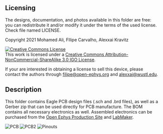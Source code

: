 ## Licensing

The designs, documentation, and photos available in this folder are free: you can redistribute it and/or modify it under the terms of the used license.
Check file named LICENSE.

Copyright 2021 Mohamed Ali, FIlipe Carvalho, Alexxai Kravitz

<a rel="license" href="http://creativecommons.org/licenses/by-nc-sa/3.0/igo/"><img alt="Creative Commons License" style="border-width:0" src="https://i.creativecommons.org/l/by-nc-sa/3.0/igo/88x31.png" /></a><br />This work is licensed under a <a rel="license" href="http://creativecommons.org/licenses/by-nc-sa/3.0/igo/">Creative Commons Attribution-NonCommercial-ShareAlike 3.0 IGO License</a>.

If your are interested in obtaining a license to sell this device, please contact the authors through filipe@open-ephys.org and alexxai@wustl.edu. 

## Description

This folder contains Eagle PCB design files (.sch and .brd files), as well as a Gerber zip that can be used directly for PCB manufacture.  The BOM contains all necessary electronics as well.  Assembled electronics can be purchased from the [Open Ephys Production Site](https://open-ephys.org/fed3/fed3) and [LabMaker](https://www.labmaker.org/collections/neuroscience/products/fed3-feeding-device).  

![PCB](https://raw.githubusercontent.com/KravitzLabDevices/FED3/master/photos/FED3_122019_v6.2.png)
![PCB2](https://raw.githubusercontent.com/KravitzLabDevices/FED3/master/photos/OEPS_circuit5.jpg)
![Pinouts](https://raw.githubusercontent.com/KravitzLabDevices/FED3/main/photos/Pinouts.png)
